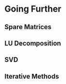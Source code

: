 Going Further
=============

Spare Matrices
--------------



LU Decomposition
----------------


SVD
---


Iterative Methods
-----------------


